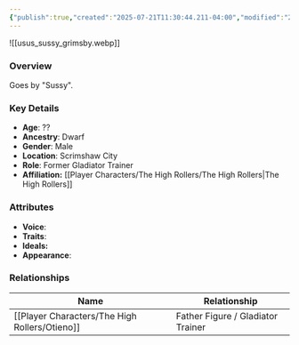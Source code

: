 ```yaml
---
{"publish":true,"created":"2025-07-21T11:30:44.211-04:00","modified":"2025-07-25T11:33:50.425-04:00","published":"2025-07-25T11:33:50.425-04:00","cssclasses":"","Age":"??","Ancestry":"Dwarf","Gender":"Male","Location":["Scrimshaw City"],"Role":["Former Gladiator Trainer"],"Affiliation":["[[The High Rollers]]"],"Appearances":["[[-The High Rollers Campaign-]]","[[Adventure Log/Arby's Sauce|Arby's Sauce]]"]}
---
```



![[usus_sussy_grimsby.webp]]

### Overview
Goes by "Sussy".

### Key Details
- **Age**: ??
- **Ancestry**: Dwarf
- **Gender**: Male
- **Location**: Scrimshaw City
- **Role**: Former Gladiator Trainer
- **Affiliation:** [[Player Characters/The High Rollers/The High Rollers\|The High Rollers]]

### Attributes
- **Voice**: 
- **Traits**: 
- **Ideals:** 
- **Appearance**:

### Relationships

| Name       | Relationship                      |
| ---------- | --------------------------------- |
| [[Player Characters/The High Rollers/Otieno]] | Father Figure / Gladiator Trainer |
